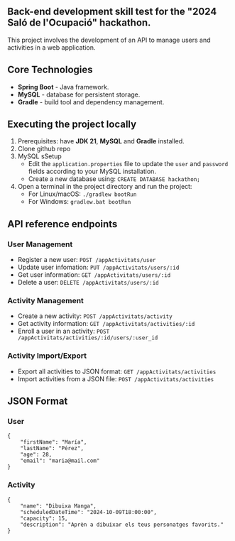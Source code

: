 ## Back-end development skill test for the "2024 Saló de l'Ocupació" hackathon.

This project involves the development of an API to manage users and activities in a web application.

## Core Technologies
* **Spring Boot** - Java framework.
* **MySQL** - database for persistent storage.
* **Gradle** - build tool and dependency management.

## Executing the project locally
1. Prerequisites: have **JDK 21**, **MySQL** and **Gradle** installed.
2. Clone github repo
3. MySQL sSetup
    * Edit the `application.properties` file to update the `user` and `password` fields according to your MySQL installation.
    * Create a new database using: `CREATE DATABASE hackathon;`
4. Open a terminal in the project directory and run the project:
    * For Linux/macOS: `./gradlew bootRun`
    * For Windows: `gradlew.bat bootRun`

## API reference endpoints

### User Management
* Register a new user:
`POST /appActivitats/user`
* Update user infomation:
`PUT /appActivitats/users/:id`
* Get user information:
`GET /appActivitats/users/:id`
* Delete a user:
`DELETE /appActivitats/users/:id`

### Activity Management
* Create a new activity:
`POST /appActivitats/activity`
* Get activity information:
`GET /appActivitats/activities/:id`
* Enroll a user in an activity:
`POST /appActivitats/activities/:id/users/:user_id`

### Activity Import/Export
* Export all activities to JSON format:
`GET /appActivitats/activities`
* Import activities from a JSON file:
`POST /appActivitats/activities` 

## JSON Format

### User
``` 
{
    "firstName": "María",
    "lastName": "Pérez",
    "age": 28,
    "email": "maria@mail.com"
}
```

### Activity
```
{
    "name": "Dibuixa Manga",
    "scheduledDateTime": "2024-10-09T18:00:00",
    "capacity": 15,
    "description": "Aprèn a dibuixar els teus personatges favorits."
}
```
